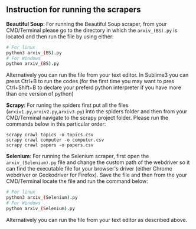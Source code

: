 ## Instruction for running the scrapers

<b>Beautiful Soup</b>: For running the Beautiful Soup scraper, from your CMD/Terminal please go to the directory in which the `arxiv_(BS).py` is located and then run the file by using either:

``` bash
# For linux
python3 arxiv_(BS).py
# For Windows
python arxiv_(BS).py
```
Alternatively you can run the file from your text editor. In Sublime3 you can press Ctrl+B to run the codes (for the first time you may want to pres Ctrl+Shift+B to declare your preferd python interpreter if you have more than one version of python)

<b>Scrapy</b>: For runing the spiders first put all the files (`arxiv1.py`,`arxiv2.py`,`arxiv3.py`) into the spiders folder and then from your CMD/Terminal navigate to the scrapy project folder. Please run the commands below in this particular order:<br>
```
scrapy crawl topics -o topics.csv
scrapy crawl computer -o computer.csv
scrapy crawl papers -o papers.csv
```
<b>Selenium</b>: For running the Selenium scraper, first open the `arxiv_(Selenium).py` file and change the custom path of the webdriver so it can find the executable file for your browser's driver (either Chrome webdriver or Geckodriver for Firefox). Save the file and then from the your CMD/Terminal locate the file and run the command below:<br>

```bash
# For linux
python3 arxiv_(Selenium).py
# For Windows
python arxiv_(Selenium).py
```
Alternatively you can run the file from your text editor as described above.

